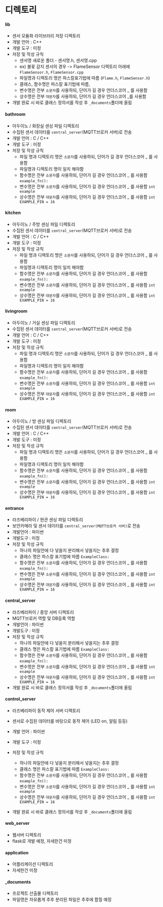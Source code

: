 # 디렉토리

#### lib

- 센서 모듈화 라이브러리 저장 디렉토리
- 개발 언어 : C++
- 개발 도구 : 미정
- 저장 및 작성 규칙
  - 센서명 새로운 폴더 - 센서명.h, 센서명.cpp
  - ex) 불꽃 감지 센서의 경우 -> FlameSensor 디렉토리 아래에 `FlameSensor.h`, `FlameSensor.cpp`
  - 파일명과 디렉토리 명은 파스칼표기법에 따름 (`Flame.h`, `FlameSensor.h`)
  - 클래스, 함수명은 파스칼 표기법에 따름,
  - 변수명은 전부 `소문자`를 사용하되, 단어가 길 경우 언더스코어 _ 를 사용함
  - 상수명은 전부 `대문자`를 사용하되, 단어가 길 경우 언더스코어 _를 사용함
- 개발 완료 시 바로 클래스 정의서를 작성 후 `_documents`폴더에 올림



#### bathroom

- 아두이노 / 화장실 센싱 파일 디렉토리
- 수집된 센서 데이터를 `central_server`(MQTT브로커 서버)로 전송
- 개발 언어 : C / C++
- 개발 도구 : 미정
- 저장 및 작성 규칙
  - 파일 명과 디렉토리 명은 `소문자`를 사용하되, 단어가 길 경우 언더스코어 _ 를 사용함
  - 파일명과 디렉토리 명이 일치 해야함
  - 함수명은 전부 `소문자`를 사용하되, 단어가 길 경우 언더스코어 _ 를 사용함 `example_fn():`
  - 변수명은 전부 `소문자`를 사용하되, 단어가 길 경우 언더스코어 _ 를 사용함 `int example`
  - 상수명은 전부 `대문자`를 사용하되, 단어가 길 경우 언더스코어 _ 를 사용함 `int EXAMPLE_PIN = 16`



#### kitchen

- 아두이노 / 주방 센싱 파일 디렉토리
- 수집된 센서 데이터를 `central_server`(MQTT브로커 서버)로 전송
- 개발 언어 : C / C++
- 개발 도구 : 미정
- 저장 및 작성 규칙
  - 파일 명과 디렉토리 명은 `소문자`를 사용하되, 단어가 길 경우 언더스코어 _ 를 사용함
  - 파일명과 디렉토리 명이 일치 해야함
  - 함수명은 전부 `소문자`를 사용하되, 단어가 길 경우 언더스코어 _ 를 사용함 `example_fn():`
  - 변수명은 전부 `소문자`를 사용하되, 단어가 길 경우 언더스코어 _ 를 사용함 `int example`
  - 상수명은 전부 `대문자`를 사용하되, 단어가 길 경우 언더스코어 _ 를 사용함 `int EXAMPLE_PIN = 16`



#### livingroom

- 아두이노 / 거실 센싱 파일 디렉토리
- 수집된 센서 데이터를 `central_server`(MQTT브로커 서버)로 전송
- 개발 언어 : C / C++
- 개발 도구 : 미정
- 저장 및 작성 규칙
  - 파일 명과 디렉토리 명은 `소문자`를 사용하되, 단어가 길 경우 언더스코어 _ 를 사용함
  - 파일명과 디렉토리 명이 일치 해야함
  - 함수명은 전부 `소문자`를 사용하되, 단어가 길 경우 언더스코어 _ 를 사용함 `example_fn():`
  - 변수명은 전부 `소문자`를 사용하되, 단어가 길 경우 언더스코어 _ 를 사용함 `int example`
  - 상수명은 전부 `대문자`를 사용하되, 단어가 길 경우 언더스코어 _ 를 사용함 `int EXAMPLE_PIN = 16`



#### room

- 아두이노 / 방 센싱 파일 디렉토리
- 수집된 센서 데이터를 `central_server`(MQTT브로커 서버)로 전송
- 개발 언어 : C / C++
- 개발 도구 : 미정
- 저장 및 작성 규칙
  - 파일 명과 디렉토리 명은 `소문자`를 사용하되, 단어가 길 경우 언더스코어 _ 를 사용함
  - 파일명과 디렉토리 명이 일치 해야함
  - 함수명은 전부 `소문자`를 사용하되, 단어가 길 경우 언더스코어 _ 를 사용함 `example_fn():`
  - 변수명은 전부 `소문자`를 사용하되, 단어가 길 경우 언더스코어 _ 를 사용함 `int example`
  - 상수명은 전부 `대문자`를 사용하되, 단어가 길 경우 언더스코어 _ 를 사용함 `int EXAMPLE_PIN = 16`



#### entrance

- 라즈베리파이 / 현관 센싱 파일 디렉토리
- 보안카메라 및 센서 데이터를 `central_server(MQTT브로커 서버)`로 전송
- 개발언어 : 파이썬
- 개발도구 : 미정
- 저장 및 작성 규칙
  - 하나의 파일안에 다 넣을지 분리해서 넣을지는 추후 결정
  - 클래스 명은 파스칼 표기법에 따름 `ExampleClass:`
  - 함수명은 전부 `소문자`를 사용하되, 단어가 길 경우 언더스코어 _ 를 사용함 `example_fn():`
  - 변수명은 전부 `소문자`를 사용하되, 단어가 길 경우 언더스코어 _ 를 사용함 `int example`
  - 상수명은 전부 `대문자`를 사용하되, 단어가 길 경우 언더스코어 _ 를 사용함 `int EXAMPLE_PIN = 16`



#### central_server

- 라즈베리파이 /  중앙 서버 디렉토리
- MQTT브로커 역할 및 DB등록 역할
- 개발언어 : 파이썬
- 개발도구 : 미정
- 저장 및 작성 규칙
  - 하나의 파일안에 다 넣을지 분리해서 넣을지는 추후 결정
  - 클래스 명은 파스칼 표기법에 따름 `ExampleClass:`
  - 함수명은 전부 `소문자`를 사용하되, 단어가 길 경우 언더스코어 _ 를 사용함 `example_fn():`
  - 변수명은 전부 `소문자`를 사용하되, 단어가 길 경우 언더스코어 _ 를 사용함 `int example`
  - 상수명은 전부 `대문자`를 사용하되, 단어가 길 경우 언더스코어 _ 를 사용함 `int EXAMPLE_PIN = 16`
- 개발 완료 시 바로 클래스 정의서를 작성 후 `_documents`폴더에 올림



#### control_server

- 라즈베리파이 동작 제어 서버 디렉토리

- 센서로 수집된 데이터를 바탕으로 동작 제어 (LED on, 알림 등등)

- 개발 언어 : 파이썬

- 개발 도구 : 미정

- 저장 및 작성 규칙

  - 하나의 파일안에 다 넣을지 분리해서 넣을지는 추후 결정
  - 클래스 명은 파스칼 표기법에 따름 `ExampleClass:`
  - 함수명은 전부 `소문자`를 사용하되, 단어가 길 경우 언더스코어 _ 를 사용함 `example_fn():`
  - 변수명은 전부 `소문자`를 사용하되, 단어가 길 경우 언더스코어 _ 를 사용함 `int example`
  - 상수명은 전부 `대문자`를 사용하되, 단어가 길 경우 언더스코어 _ 를 사용함 `int EXAMPLE_PIN = 16`

- 개발 완료 시 바로 클래스 정의서를 작성 후 `_documents`폴더에 올림

  

#### web_server

- 웹서버 디렉토리
- flask로 개발 예정, 자세한건 미정



#### application

- 어플리케이션 디렉토리
- 자세한건 미정



#### _documents

- 프로젝트 산출물 디렉토리
- 파일명은 자유롭게 추후 분리된 파일은 추후에 합칠 예정


